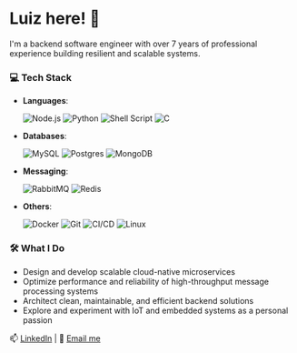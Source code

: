 # Luiz here! 👋 

I'm a backend software engineer with over 7 years of professional experience building resilient and scalable systems.

### 💻 Tech Stack
- **Languages**:
  
  ![Node.js](https://img.shields.io/badge/Node.js-339933?style=for-the-badge&logo=nodedotjs&logoColor=white)
  ![Python](https://img.shields.io/badge/Python-3776AB?style=for-the-badge&logo=python&logoColor=white)
  ![Shell Script](https://img.shields.io/badge/Shell%20Script-89E051?style=for-the-badge&logo=gnu-bash&logoColor=white)
  ![C](https://img.shields.io/badge/C-A8B9CC?style=for-the-badge&logo=c&logoColor=white)

- **Databases**:
  
  ![MySQL](https://img.shields.io/badge/MySQL-4479A1?style=for-the-badge&logo=mysql&logoColor=white)
  ![Postgres](https://img.shields.io/badge/PostgreSQL-336791?style=for-the-badge&logo=postgresql&logoColor=white)
  ![MongoDB](https://img.shields.io/badge/MongoDB-47A248?style=for-the-badge&logo=mongodb&logoColor=white)

- **Messaging**:
 
  ![RabbitMQ](https://img.shields.io/badge/RabbitMQ-FF6600?style=for-the-badge&logo=rabbitmq&logoColor=white)
  ![Redis](https://img.shields.io/badge/Redis-DC382D?style=for-the-badge&logo=redis&logoColor=white)

- **Others**:
 
  ![Docker](https://img.shields.io/badge/Docker-2496ED?style=for-the-badge&logo=docker&logoColor=white)
  ![Git](https://img.shields.io/badge/Git-F05032?style=for-the-badge&logo=git&logoColor=white)
  ![CI/CD](https://img.shields.io/badge/CI/CD-000000?style=for-the-badge&logo=circleci&logoColor=white)
  ![Linux](https://img.shields.io/badge/Linux-FCC624?style=for-the-badge&logo=linux&logoColor=black)

### 🛠️ What I Do
- Design and develop scalable cloud-native microservices
- Optimize performance and reliability of high-throughput message processing systems
- Architect clean, maintainable, and efficient backend solutions
- Explore and experiment with IoT and embedded systems as a personal passion
  
📫 [LinkedIn](https://www.linkedin.com/in/luiz-campos-b483b1157/) | 📧 [Email me](mailto:campos.luizf@gmail.com)
